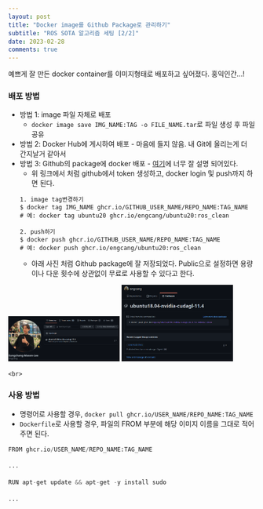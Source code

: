 ```yaml
---
layout: post
title: "Docker image를 Github Package로 관리하기"
subtitle: "ROS SOTA 알고리즘 세팅 [2/2]"
date: 2023-02-28
comments: true
---
```


예쁘게 잘 만든 docker container를 이미지형태로 배포하고 싶어졌다. 홍익인간...!

### 배포 방법

+ 방법 1: image 파일 자체로 배포
	+ `docker image save IMG_NAME:TAG -o FILE_NAME.tar`로 파일 생성 후 파일 공유
+ 방법 2: Docker Hub에 게시하여 배포 - 마음에 들지 않음. 내 Git에 올리는게 더 간지날거 같아서
+ 방법 3: Github의 package에 docker 배포 - [여기](https://blog.outsider.ne.kr/1530)에 너무 잘 설명 되어있다.
	+ 위 링크에서 처럼 github에서 token 생성하고, docker login 및 push까지 하면 된다.
	```shell
	1. image tag변경하기
	$ docker tag IMG_NAME ghcr.io/GITHUB_USER_NAME/REPO_NAME:TAG_NAME
	# 예: docker tag ubuntu20 ghcr.io/engcang/ubuntu20:ros_clean

	2. push하기
	$ docker push ghcr.io/GITHUB_USER_NAME/REPO_NAME:TAG_NAME
	# 예: docker push ghcr.io/engcang/ubuntu20:ros_clean
	```
	+ 아래 사진 처럼 Github package에 잘 저장되었다. Public으로 설정하면 용량이나 다운 횟수에 상관없이 무료로 사용할 수 있다고 한다.
 <img src="./assets/img/posts/230228_docker2/pack1.png" style="width:45%" onContextMenu="return false;" onselectstart="return false" ondragstart="return false">
 <img src="./assets/img/posts/230228_docker2/pack2.png" style="width:45%" onContextMenu="return false;" onselectstart="return false" ondragstart="return false">

	<br>

### 사용 방법
+ 명령어로 사용할 경우, `docker pull ghcr.io/USER_NAME/REPO_NAME:TAG_NAME`
+ `Dockerfile`로 사용할 경우, 파일의 FROM 부분에 해당 이미지 이름을 그대로 적어주면 된다.
```python
FROM ghcr.io/USER_NAME/REPO_NAME:TAG_NAME

...

RUN apt-get update && apt-get -y install sudo

...
```